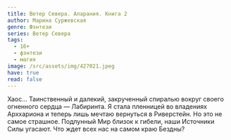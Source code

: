 ```yaml
---
title: Ветер Севера. Аларания. Книга 2
author: Марина Суржевская
genre: Фэнтези
series: Ветер Севера
tags:
  - 16+
  - фэнтези
  - магия
image: /src/assets/img/427021.jpeg
have: true
read: false
---
```

Хаос… Таинственный и далекий, закрученный спиралью вокруг своего огненного сердца — Лабиринта. Я стала пленницей во владениях Арххариона и теперь лишь мечтаю вернуться в Риверстейн. Но это не самое страшное. Подлунный Мир близок к гибели, наши Источники Силы угасают. Что ждет всех нас на самом краю Бездны?
